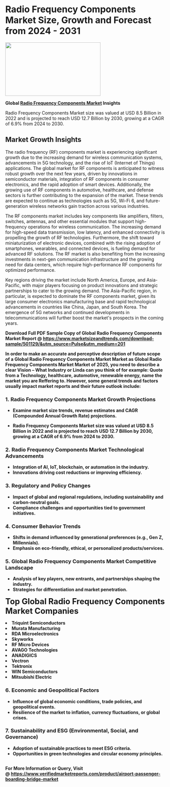 <H1>Radio Frequency Components Market Size, Growth and Forecast from 2024 - 2031</H1><img class="aligncenter size-medium wp-image-584254" src="https://thirdeyenews.in/wp-content/uploads/2024/09/Global-Market-Research-300x168.jpeg" alt="" width="300" height="168" /><p><strong>Global&nbsp;<a href="https://www.marketsizeandtrends.com/download-sample/501129/&amp;utm_source=Pulse&amp;utm_medium=201">Radio Frequency Components Market</a> Insights</strong></p><p>Radio Frequency Components Market size was valued at USD 8.5 Billion in 2022 and is projected to reach USD 12.7 Billion by 2030, growing at a CAGR of 6.9% from 2024 to 2030.</p><p><h2>Market Growth Insights</h2> <p>The radio frequency (RF) components market is experiencing significant growth due to the increasing demand for wireless communication systems, advancements in 5G technology, and the rise of IoT (Internet of Things) applications. The global market for RF components is anticipated to witness robust growth over the next few years, driven by innovations in semiconductor materials, integration of RF components in consumer electronics, and the rapid adoption of smart devices. Additionally, the growing use of RF components in automotive, healthcare, and defense sectors is further contributing to the expansion of the market. These trends are expected to continue as technologies such as 5G, Wi-Fi 6, and future-generation wireless networks gain traction across various industries.</p> <p><strong></strong></p> <p>The RF components market includes key components like amplifiers, filters, switches, antennas, and other essential modules that support high-frequency operations for wireless communication. The increasing demand for high-speed data transmission, low latency, and enhanced connectivity is propelling the growth of RF technologies. Furthermore, the shift toward miniaturization of electronic devices, combined with the rising adoption of smartphones, wearables, and connected devices, is fueling demand for advanced RF solutions. The RF market is also benefiting from the increasing investments in next-gen communication infrastructure and the growing need for data centers, which require high-performance RF components for optimized performance.</p> <p>Key regions driving the market include North America, Europe, and Asia-Pacific, with major players focusing on product innovations and strategic partnerships to cater to the growing demand. The Asia-Pacific region, in particular, is expected to dominate the RF components market, given its large consumer electronics manufacturing base and rapid technological advancements in countries like China, Japan, and South Korea. The emergence of 5G networks and continued developments in telecommunications will further boost the market's prospects in the coming years.</p> <p><strong></p><p><span class=""><strong>Download Full PDF Sample Copy of Global Radio Frequency Components Market Report</strong> @ <a href="https://www.marketsizeandtrends.com/download-sample/501129/&amp;utm_source=Pulse&amp;utm_medium=201" target="_blank">https://www.marketsizeandtrends.com/download-sample/501129/&amp;utm_source=Pulse&amp;utm_medium=201</a></span></p><p>In order to make an accurate and perceptive description of future scope of a Global&nbsp;Radio Frequency Components Market Market as Global&nbsp;Radio Frequency Components Market Market of 2025, you need to describe a clear Vision &ndash; What Industry or Linda can you think of for example: Quote from a Technology, healthcare, automotive, renewable energy, name the market you are Reffering to. However, some general trends and factors usually impact market reports and their future outlook include:</p><h3>1.&nbsp;<strong>Radio Frequency Components Market Growth Projections</strong></h3><ul><li>Examine market size trends, revenue estimates and CAGR (Compounded Annual Growth Rate) projections.</li><li><p>Radio Frequency Components Market size was valued at USD 8.5 Billion in 2022 and is projected to reach USD 12.7 Billion by 2030, growing at a CAGR of 6.9% from 2024 to 2030.</p></li></ul><h3>2.&nbsp;<strong>Radio Frequency Components Market Technological Advancements</strong></h3><ul><li>Integration of AI, IoT, blockchain, or automation in the industry.</li><li>Innovations driving cost reductions or improving efficiency.</li></ul><h3>3.&nbsp;<strong>Regulatory and Policy Changes</strong></h3><ul><li>Impact of global and regional regulations, including sustainability and carbon-neutral goals.</li><li>Compliance challenges and opportunities tied to government initiatives.</li></ul><h3>4.&nbsp;<strong>Consumer Behavior Trends</strong></h3><ul><li>Shifts in demand influenced by generational preferences (e.g., Gen Z, Millennials).</li><li>Emphasis on eco-friendly, ethical, or personalized products/services.</li></ul><h3>5.&nbsp;<strong>Global Radio Frequency Components Market Competitive Landscape</strong></h3><ul><li>Analysis of key players, new entrants, and partnerships shaping the industry.</li><li>Strategies for differentiation and market penetration.</li></ul><p data-pm-slice="1 1 []"><span style="color: inherit; font-family: inherit; font-size: 25px;">Top Global Radio Frequency Components Market Companies</span></p><div class="" data-test-id=""><p><li>Triquint Semiconductors</li><li> Murata Manufacturing</li><li> RDA Microelectronics</li><li> Skyworks</li><li> RF Micro Devices</li><li> AVAGO Technologies</li><li> ANADIGICS</li><li> Vectron</li><li> Tektronix</li><li> WIN Semiconductors</li><li> Mitsubishi Electric</li></p></div><h3>6.&nbsp;<strong>Economic and Geopolitical Factors</strong></h3><ul><li>Influence of global economic conditions, trade policies, and geopolitical events.</li><li>Resilience of the market to inflation, currency fluctuations, or global crises.</li></ul><h3>7.&nbsp;<strong>Sustainability and ESG (Environmental, Social, and Governance)</strong></h3><ul><li>Adoption of sustainable practices to meet ESG criteria.</li><li>Opportunities in green technologies and circular economy principles.</li></ul><h2><strong style="font-size: 14px;">For More Information or Query, Visit @&nbsp;</strong><a style="background-color: #ffffff; font-size: 14px;" href="https://www.marketsizeandtrends.com/report/radio-frequency-components-market/" target="_blank">https://www.verifiedmarketreports.com/product/airport-passenger-boarding-bridge-market</a></h2>
